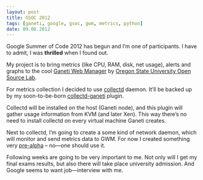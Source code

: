 ```yaml
---
layout: post
title: GSOC 2012
tags: [ganeti, google, gsoc, gwm, metrics, python]
date: 09.06.2012
---
```


Google Summer of Code 2012 has begun and I’m one of participants. I have
to admit, I was **thrilled** when I found out.

My project is to bring metrics (like CPU, RAM, disk, net usage), alerts
and graphs to the cool [Ganeti Web Manager] by [Oregon State University
Open Source Lab].

For metrics collection I decided to use [collectd] daemon. It’ll be
backed up by my soon-to-be-born [collectd-ganeti] plugin.

Collectd will be installed on the host (Ganeti node), and this plugin
will gather usage information from KVM (and later Xen). This way there’s
no need to install collectd on every virtual machine Ganeti creates.

Next to collectd, I’m going to create a some kind of network daemon,
which will monitor and send metrics data to GWM. For now I created
something very [pre-alpha] – no—one should use it.

Following weeks are going to be very important to me. Not only will I
get my final exams results, but also there will take place university
admission. And Google seems to want job—interview with me.

  [Ganeti Web Manager]: https://code.osuosl.org/projects/ganeti-webmgr
  [Oregon State University Open Source Lab]: http://osuosl.org/
  [collectd]: http://collectd.org/
  [collectd-ganeti]: https://github.com/pbanaszkiewicz/collectd-ganeti/
  [pre-alpha]: https://github.com/pbanaszkiewicz/collectd-playground/

